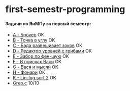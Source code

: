 # first-semestr-programming

#### Задачи по ЯиМПу за первый семестр:
  * [A - Брокер](https://imcs.dvfu.ru/cats/static/problem_text-cpid-2626600.html?sid=0pldFRSjbbaX85eYoG3hRioqMpy938)			OK   
  * [B - Точка в углу](https://imcs.dvfu.ru/cats/static/problem_text-cpid-2626606.html?sid=0pldFRSjbbaX85eYoG3hRioqMpy938)			OK
  * [C - Бада развешивает зоков](https://imcs.dvfu.ru/cats/static/problem_text-cpid-2626601.html?sid=0pldFRSjbbaX85eYoG3hRioqMpy938)			OK
  * [D - Редактор уровней с грибами](https://imcs.dvfu.ru/cats/static/problem_text-cpid-2626603.html?sid=0pldFRSjbbaX85eYoG3hRioqMpy938)			OK 
  * [E - Забор по фен-шую](https://imcs.dvfu.ru/cats/static/problem_text-cpid-2626604.html?sid=0pldFRSjbbaX85eYoG3hRioqMpy938)	OK
  * [F - В поисках Васи](https://imcs.dvfu.ru/cats/static/problem_text-cpid-2626605.html?sid=0pldFRSjbbaX85eYoG3hRioqMpy938)		OK
  * [G - Вася и мысли](https://imcs.dvfu.ru/cats/static/problem_text-cpid-2626602.html?sid=0pldFRSjbbaX85eYoG3hRioqMpy938)		OK
  * [H - Фонари](https://imcs.dvfu.ru/cats/static/problem_text-cpid-2764657.html?sid=0pldFRSjbbaX85eYoG3hRioqMpy938)		OK
  * [K - Lin-log sort 2](https://imcs.dvfu.ru/cats/static/problem_text-cpid-2735062.html?sid=0pldFRSjbbaX85eYoG3hRioqMpy938)		OK
  * [Grep.c](https://pastebin.com/meVSkfEL)			10/10
